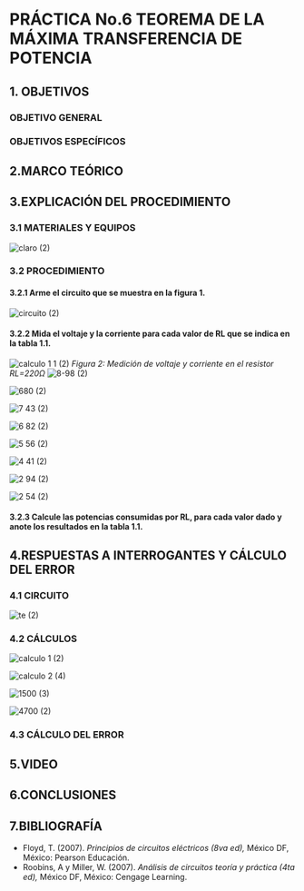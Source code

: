 # PRÁCTICA No.6 TEOREMA DE LA MÁXIMA TRANSFERENCIA DE POTENCIA
##  1. OBJETIVOS
###  OBJETIVO GENERAL
### OBJETIVOS ESPECÍFICOS
## 2.MARCO TEÓRICO
## 3.EXPLICACIÓN DEL PROCEDIMIENTO
### 3.1 MATERIALES Y EQUIPOS

![claro (2)](https://user-images.githubusercontent.com/84431598/127760803-906a398d-636e-45a6-ad85-36b5a3c23ff3.png)

### 3.2 PROCEDIMIENTO
#### 3.2.1 Arme el circuito que se muestra en la figura 1.

![circuito (2)](https://user-images.githubusercontent.com/84431598/127786678-2e0fd96b-de82-4163-9b54-16833552ec64.png)

#### 3.2.2 Mida el voltaje y la corriente para cada valor de RL que se indica en la tabla 1.1.

![calculo 1 1 (2)](https://user-images.githubusercontent.com/84431598/127786703-0d5877bd-cffc-4d96-97b5-9c908e9619a9.png)
*Figura 2: Medición de voltaje y corriente en el  resistor RL=220Ω*
![8-98 (2)](https://user-images.githubusercontent.com/84431598/127786708-d0d1c9f6-c8eb-4680-8d11-37efc104015b.png)

![680 (2)](https://user-images.githubusercontent.com/84431598/127786712-f4acb636-59da-4c73-9396-876595a223dd.png)

![7 43 (2)](https://user-images.githubusercontent.com/84431598/127786800-b59e9737-05cd-4ec2-85e2-62a4facae844.png)

![6 82 (2)](https://user-images.githubusercontent.com/84431598/127786830-9cee13c1-d232-4e43-952e-2f2db05470d1.png)

![5 56 (2)](https://user-images.githubusercontent.com/84431598/127786876-46eecb81-95c7-47b9-afe6-3e8e5d25405c.png)

![4 41 (2)](https://user-images.githubusercontent.com/84431598/127786939-8e196934-aaa7-4f50-aaeb-f3763449e5a6.png)

![2 94 (2)](https://user-images.githubusercontent.com/84431598/127786977-7a2b7dae-9073-4613-9d28-1ff8fd667f25.png)

![2 54 (2)](https://user-images.githubusercontent.com/84431598/127787000-83f315a8-1943-4417-9421-32343e492fba.png)

#### 3.2.3 Calcule las potencias consumidas por RL, para cada valor dado y anote los resultados en la tabla 1.1.
## 4.RESPUESTAS A INTERROGANTES Y CÁLCULO DEL ERROR
### 4.1 CIRCUITO

![te (2)](https://user-images.githubusercontent.com/84431598/127760933-97bbab54-8d4b-43a0-b204-af152c4df0c9.png)

### 4.2 CÁLCULOS

![calculo 1 (2)](https://user-images.githubusercontent.com/84431598/127760211-e449017c-befb-4e75-a4dc-4ee46e847891.png)

![calculo 2 (4)](https://user-images.githubusercontent.com/84431598/127760226-89dbde5f-7ed7-481f-8e2d-b5b60fe4d0b6.png)

![1500 (3)](https://user-images.githubusercontent.com/84431598/127760248-bf5c1c0b-c564-4d38-a6b0-b299f0b2327e.png)

![4700 (2)](https://user-images.githubusercontent.com/84431598/127760277-4135f967-464b-45ad-8b82-f8bd66d03ab5.png)

### 4.3 CÁLCULO DEL ERROR
## 5.VIDEO
## 6.CONCLUSIONES
## 7.BIBLIOGRAFÍA
- Floyd, T. (2007). *Principios de circuitos eléctricos (8va ed),* México DF, México: Pearson Educación.
- Roobins, A y Miller, W. (2007). *Análisis de circuitos teoría y práctica (4ta ed),* México DF, México: Cengage Learning.
